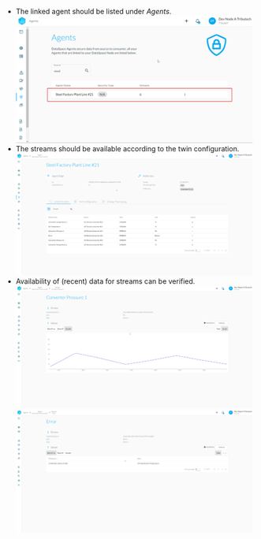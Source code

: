 - The linked agent should be listed under _Agents_.
  ![DataSpace-Admin - Agent - Verify 1](./img/agent-verify-1.png)
- The streams should be available according to the twin configuration.
  ![DataSpace-Admin - Agent - Verify 2](./img/agent-verify-2.png)
- Availability of (recent) data for streams can be verified.
  ![DataSpace-Admin - Agent - Verify 3](./img/agent-verify-3.png)
  ![DataSpace-Admin - Agent - Verify 4](./img/agent-verify-4.png)
